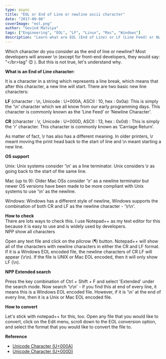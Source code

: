 ```yaml
---
type: async
title: "EOL or End of Line or newline ascii character"
date: "2017-09-06"
coverImage: "eol.png"
author: "Govind Malviya"
tags: ["Engineering", "EOL", "LF", "Linux", "Mac", "Windows"]
description: "Learn what are EOL (End of Line) or LF (Line Feed) or NL (New Line) ascii characters (\\n\\r) and why there are two (\\n\\r) newline characters."
---
```


Which character do you consider as the end of line or newline? Most developers will answer \\n (except for front-end developers, they would say: "\</br>tag" 😊 ). But this is not true, let's understand why.

**What is an End of Line character:**

It is a character in a string which represents a line break, which means that after this character, a new line will start. There are two basic new line characters:

**LF** (character : \\n, Unicode : U+000A, ASCII : 10, hex : 0x0a): This is simply the '\\n' character which we all know from our early programming days. This character is commonly known as the ‘Line Feed’ or ‘Newline Character’.

**CR** (character : \\r, Unicode : U+000D, ASCII : 13, hex : 0x0d) : This is simply the 'r' character. This character is commonly known as ‘Carriage Return’.

As matter of fact, \\r has also has a different meaning. In older printers, \\r meant moving the print head back to the start of line and \\n meant starting a new line.

**OS support**

Unix: Unix systems consider '\\n' as a line terminator. Unix considers \\r as going back to the start of the same line.

Mac (up to 9): Older Mac OSs consider '\\r' as a newline terminator but newer OS versions have been made to be more compliant with Unix systems to use '\\n' as the newline.

Windows: Windows has a different style of newline, Windows supports the combination of both CR and LF as the newline character - '\\r\\n'.

**How to check**  
There are lots ways to check this. I use Notepad++ as my text editor for this because it is easy to use and is widely used by developers.  
NPP show all characters

Open any text file and click on the pilcrow (¶) button. Notepad++ will show all of the characters with newline characters in either the CR and LF format. If it is a Windows EOL encoded file, the newline characters of CR LF will appear (\\r\\n). If the file is UNIX or Mac EOL encoded, then it will only show LF (\\n).

**NPP Extended search**

Press the key combination of Ctrl + Shift + F and select 'Extended' under the search mode. Now search '\\r\\n' - if you find this at end of every line, it means this is a Windows EOL encoded file. However, if it is '\\n' at the end of every line, then it is a Unix or Mac EOL encoded file.

**How to convert**

Let's stick with notepad++ for this, too. Open any file that you would like to convert, click on the Edit menu, scroll down to the EOL conversion option, and select the format that you would like to convert the file to.

**Reference**
- [Unicode Character (U+000A)](https://www.compart.com/en/unicode/U+000A)
- [Unicode Character (U+000D)](https://www.compart.com/en/unicode/U+000D)
